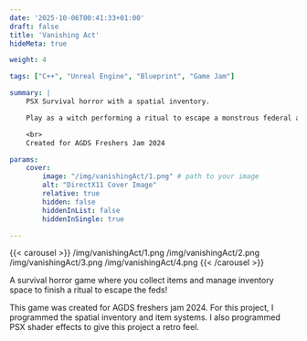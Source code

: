 ```yaml
---
date: '2025-10-06T00:41:33+01:00'
draft: false
title: 'Vanishing Act'
hideMeta: true

weight: 4

tags: ["C++", "Unreal Engine", "Blueprint", "Game Jam"]

summary: |
    PSX Survival horror with a spatial inventory.

    Play as a witch performing a ritual to escape a monstrous federal agent!

    <br>
    Created for AGDS Freshers Jam 2024

params:
    cover:
        image: "/img/vanishingAct/1.png" # path to your image
        alt: "DirectX11 Cover Image"
        relative: true
        hidden: false
        hiddenInList: false
        hiddenInSingle: true

---
```


{{< carousel >}}
/img/vanishingAct/1.png
/img/vanishingAct/2.png
/img/vanishingAct/3.png
/img/vanishingAct/4.png
{{< /carousel >}}

A survival horror game where you collect items and manage inventory space to finish a ritual to escape the feds!

This game was created for AGDS freshers jam 2024. For this project, I programmed the spatial inventory and item systems. I also programmed PSX shader effects to give this project a retro feel.